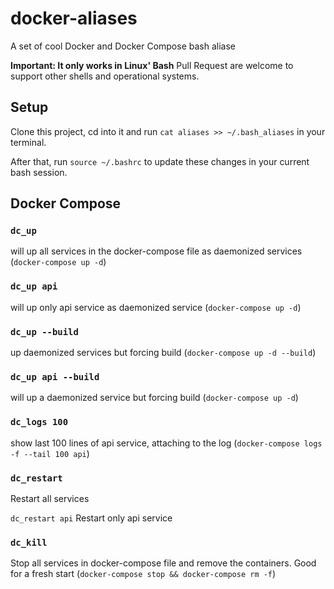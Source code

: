 # docker-aliases
A set of cool Docker and Docker Compose bash aliase

**Important: It only works in Linux' Bash** Pull Request are welcome to support other shells and operational systems.

## Setup
Clone this project, cd into it and run `cat aliases >> ~/.bash_aliases` in your terminal. 

After that, run `source ~/.bashrc` to update these changes in your current bash session.

## Docker Compose

### `dc_up`
will up all services in the docker-compose file as daemonized services (`docker-compose up -d`)

### `dc_up api` 

will up only api service as daemonized service (`docker-compose up -d`)

### `dc_up --build` 

up daemonized services but forcing build (`docker-compose up -d --build`)

### `dc_up api --build`

will up a daemonized service but forcing build (`docker-compose up -d`)

### `dc_logs 100`

show last 100 lines of api service, attaching to the log (`docker-compose logs -f --tail 100 api`)

### `dc_restart` 

Restart all services

`dc_restart api` Restart only api service

### `dc_kill`

Stop all services in docker-compose file and remove the containers. Good for a fresh start (`docker-compose stop && docker-compose rm -f`)
